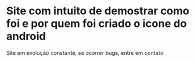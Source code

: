 <h1> Site com intuito de demostrar como foi e por quem foi criado o icone do android </h1>

<p> Site em evolução constante, se ocorrer bugs, entre em contato</p>
